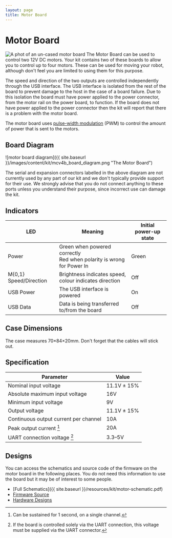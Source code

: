 ```yaml
---
layout: page
title: Motor Board
---
```


Motor Board
===========

<img src="{{ site.baseurl }}/images/content/kit/mcv4b.png" alt="A phot of an un-cased motor board" title="An un-cased motor board" class="right" />
The Motor Board can be used to control two 12V DC motors. Your kit contains two of these boards to allow you to control up to four motors. These can be used for moving your robot, although don't feel you are limited to using them for this purpose.

The speed and direction of the two outputs are controlled independently through the USB interface.
The USB interface is isolated from the rest of the board to prevent damage to the host in the case of a board failure.
Due to this isolation the board must have power applied to the power connector, from the motor rail on the power board, to function.
If the board does not have power applied to the power connector then the kit will report that there is a problem with the motor board.

The motor board uses [pulse-width modulation][wiki-pwm] (PWM) to control the
amount of power that is sent to the motors.

[wiki-pwm]: https://en.wikipedia.org/wiki/Pulse-width_modulation

Board Diagram
-------------

![motor board diagram]({{ site.baseurl }}/images/content/kit/mcv4b_board_diagram.png "The Motor Board")

<div class="info">
The serial and expansion connectors labelled in the above diagram are not currently used by any part of our kit and we don't typically provide support for their use.
We strongly advise that you do not connect anything to these ports unless you understand their purpose, since incorrect use can damage the kit.
</div>

Indicators
----------

| LED                    | Meaning                 | Initial power-up state
|------------------------|-------------------------|------------------------------
| Power                  | Green when powered correctly<br>Red when polarity is wrong for Power In | Green
| M{0,1} Speed/Direction | Brightness indicates speed, colour indicates direction | Off
| USB Power              | The USB interface is powered | On
| USB Data               | Data is being transferred to/from the board | Off

Case Dimensions
---------------

The case measures 70×84×20mm. Don't forget that the cables will stick out.

Specification
-------------

| Parameter                             | Value       |
|---------------------------------------|-------------|
| Nominal input voltage                 | 11.1V ± 15% |
| Absolute maximum input voltage        | 16V         |
| Minimum input voltage                 | 9V          |
| Output voltage                        | 11.1V ± 15% |
| Continuous output current per channel | 10A         |
| Peak output current [^1]              | 20A         |
| UART connection voltage [^2]          | 3.3–5V      |

[^1]: Can be sustained for 1 second, on a single channel.
[^2]: If the board is controlled solely via the UART connection, this voltage must be supplied via the UART connector.

Designs
-------

You can access the schematics and source code of the firmware on the motor board in the following places.
You do not need this information to use the board but it may be of interest to some people.

 * [Full Schematics]({{ site.baseurl }}/resources/kit/motor-schematic.pdf)
 * [Firmware Source](https://github.com/srobo/motor-v4-fw)
 * [Hardware Designs](https://github.com/srobo/motor-v4-hw)

